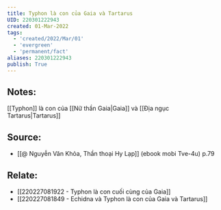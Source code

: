 ```yaml
---
title: Typhon là con của Gaia và Tartarus
UID: 220301222943
created: 01-Mar-2022
tags:
  - 'created/2022/Mar/01'
  - 'evergreen'
  - 'permanent/fact'
aliases: 220301222943
publish: True
---
```

## Notes:
[[Typhon]] là con của [[Nữ thần Gaia|Gaia]] và [[Địa ngục Tartarus|Tartarus]]

## Source:
- [[@ Nguyễn Văn Khỏa, Thần thoại Hy Lạp]] (ebook mobi Tve-4u) p.79

## Relate:
- [[220227081922 - Typhon là con cuối cùng của Gaia]]
- [[220227081849 - Echidna và Typhon là con của Gaia và Tartarus]]